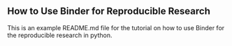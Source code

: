 ## How to Use Binder for Reproducible Research
This is an example README.md file for the tutorial on how to use Binder
for the reproducible research in python.
